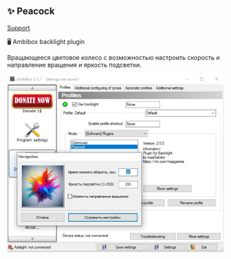 ﻿## :sparkles: Peacock

[Support](https://vk.com/topic-125253658_41467273)

:desktop_computer: Ambibox backlight plugin

Вращающееся цветовое колесо с возможностью настроить скорость и направление вращения и яркость подсветки.

<img src='docs/settings.jpg'>


